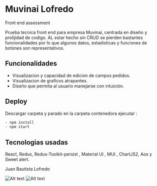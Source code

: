 
# Muvinai Lofredo

Front end assessment


Prueba tecnica front end para empresa Muvinai, centrada en diseño y prolijidad de codigo.
AL estar hecho sin CRUD se pierden bastantes funcionalidades por lo que algunos datos, estadisticas y funciones de botones son representativos.

## Funcionalidades

- Visualizacion y capacidad de edicion de campos pedidos.
- Visualizacion de graficos atrapantes.
- Diseño que permita al usuario manejarse con intuición.



## Deploy

Descargar carpeta y parado en la carpeta contenedora ejecutar :

```bash
- npm install
- npm start
```

## Tecnologias usadas

 React, Redux, Redux-Toolkit-persist , Material UI , MUI , ChartJS2, Aos y Sweet alert.

Juan Bautista Lofredo

![Alt text](https://res.cloudinary.com/dzuasgy3l/image/upload/v1693345469/vbbu8owsxvcl0s1elgh0.png)
![Alt text](https://res.cloudinary.com/dzuasgy3l/image/upload/v1693345792/awf5qccsp6ksntbk7bbj.png)


